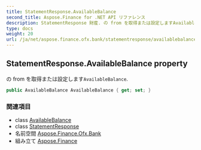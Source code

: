```yaml
---
title: StatementResponse.AvailableBalance
second_title: Aspose.Finance for .NET API リファレンス
description: StatementResponse 財産. の from を取得または設定しますAvailableBalance.
type: docs
weight: 20
url: /ja/net/aspose.finance.ofx.bank/statementresponse/availablebalance/
---
```

## StatementResponse.AvailableBalance property

の from を取得または設定します`AvailableBalance`.

```csharp
public AvailableBalance AvailableBalance { get; set; }
```

### 関連項目

* class [AvailableBalance](../../../aspose.finance.ofx/availablebalance/)
* class [StatementResponse](../)
* 名前空間 [Aspose.Finance.Ofx.Bank](../../statementresponse/)
* 組み立て [Aspose.Finance](../../../)


